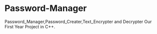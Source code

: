 # Password-Manager

Password_Manager,Password_Creater,Text_Encrypter and Decrypter Our First Year Project in C++.
